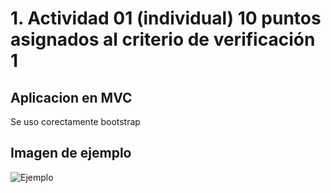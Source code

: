 # 1. Actividad 01 (individual) 10 puntos asignados al criterio de verificación 1

## Aplicacion en MVC

Se uso corectamente bootstrap
## Imagen de ejemplo

![Ejemplo](ruta/a/tu/imagen.png)

